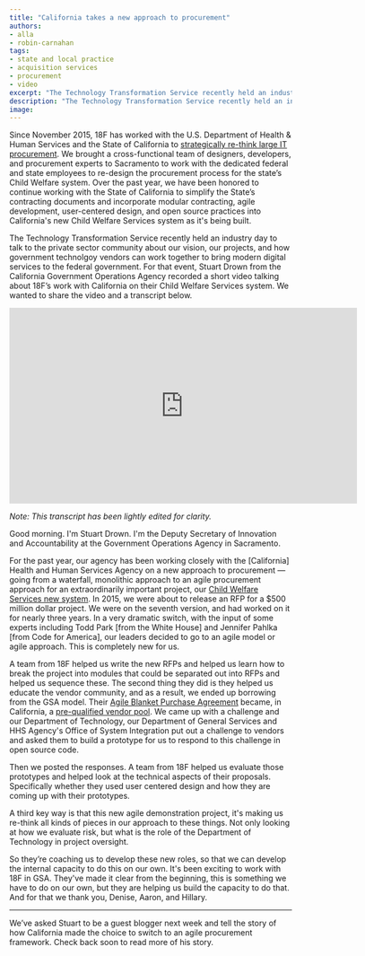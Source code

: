 ```yaml
---
title: "California takes a new approach to procurement"
authors:
- alla
- robin-carnahan
tags:
- state and local practice
- acquisition services
- procurement
- video
excerpt: "The Technology Transformation Service recently held an industry day to talk to the private sector community about our vision, our projects, and how GSA and vendors can work together to bring modern digital services to the federal government. For that event, California’s Stuart Drown recorded a short video talking about 18F’s work with California on their Child Welfare System."
description: "The Technology Transformation Service recently held an industry day to talk to the private sector community about our vision, our projects, and how GSA and vendors can work together to bring modern digital services to the federal government. For that event, California’s Stuart Drown recorded a short video talking about 18F’s work with California on their Child Welfare System."
image:
---
```

Since November 2015, 18F has worked with the U.S. Department of Health &
Human Services and the State of California to [strategically re-think
large IT
procurement](https://18f.gsa.gov/2016/03/22/helping-california-buy-a-new-child-welfare-system/).
We brought a cross-functional team of designers, developers, and
procurement experts to Sacramento to work with the dedicated federal and
state employees to re-design the procurement process for the state’s
Child Welfare system. Over the past year, we have been honored to continue working with the State of California to simplify the State’s contracting documents and
incorporate modular contracting, agile development, user-centered
design, and open source practices into California's new Child Welfare Services system
as it's being built.

The Technology Transformation Service recently held an industry day to
talk to the private sector community about our vision, our projects, and
how government technolgoy vendors can work together to bring modern digital services
to the federal government. For that event, Stuart Drown from the
California Government Operations Agency recorded a short video talking
about 18F’s work with California on their Child Welfare Services system.
We wanted to share the video and a transcript below.

<iframe width="620" height="349"
src="https://www.youtube-nocookie.com/embed/JM4VLjRgqWo" frameborder="0"
allowfullscreen></iframe>

*Note: This transcript has been lightly edited for clarity.*

Good morning. I'm Stuart Drown. I'm the Deputy Secretary of Innovation
and Accountability at the Government Operations Agency in Sacramento.

For the past year, our agency has been working closely with the
[California] Health and Human Services Agency on a new approach to
procurement — going from a waterfall, monolithic approach to an agile
procurement approach for an extraordinarily important project, our
[Child Welfare Services new system](https://cwds.ca.gov/). In 2015, we
were about to release an RFP for a $500 million dollar project. We were
on the seventh version, and had worked on it for nearly three years. In
a very dramatic switch, with the input of some experts including Todd
Park [from the White House] and Jennifer Pahlka [from Code for America],
our leaders decided to go to an agile model or agile approach. This is
completely new for us.

A team from 18F helped us write the new RFPs and helped us learn how to
break the project into modules that could be separated out into RFPs and
helped us sequence these. The second thing they did is they helped us
educate the vendor community, and as a result, we ended up borrowing
from the GSA model. Their [Agile Blanket Purchase
Agreement](https://pages.18f.gov/ads-bpa/) became, in California, a
[pre-qualified vendor
pool](https://cwds.ca.gov/procurements/ADPQ_accepted_vendors.html). We
came up with a challenge and our Department of Technology, our
Department of General Services and HHS Agency's Office of System
Integration put out a challenge to vendors and asked them to build a
prototype for us to respond to this challenge in open source code.

Then we posted the responses. A team from 18F helped us evaluate those
prototypes and helped look at the technical aspects of their proposals.
Specifically whether they used user centered design and how they are
coming up with their prototypes.

A third key way is that this new agile demonstration project, it's
making us re-think all kinds of pieces in our approach to these things.
Not only looking at how we evaluate risk, but what is the role of the
Department of Technology in project oversight.

So they’re coaching us to develop these new roles, so that we can
develop the internal capacity to do this on our own. It's been exciting
to work with 18F in GSA. They've made it clear from the beginning, this
is something we have to do on our own, but they are helping us build the
capacity to do that. And for that we thank you, Denise, Aaron, and
Hillary.

---

We’ve asked Stuart to be a guest blogger next week and tell the story of
how California made the choice to switch to an agile procurement
framework. Check back soon to read more of his story.
